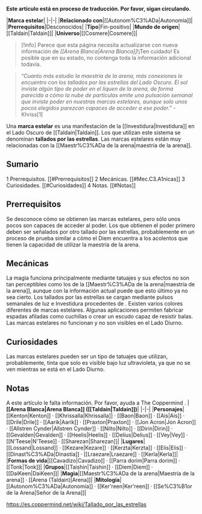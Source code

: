 **Este artículo está en proceso de traducción. Por favor, sigan circulando.**


|**Marca estelar**|
|-|-|
|**Relacionado con**|[[Autonom%C3%ADa\|Autonomía]]|
|**Prerrequisitos**|Desconocidos|
|**Tipo**|Fin-positivo|
|**Mundo de origen**|[[Taldain\|Taldain]]|
|**Universo**|[[Cosmere\|Cosmere]]|
> [!info] Parece que esta página necesita actualizarse con nueva información de *[[Arena Blanca\|Arena Blanca]]*!¡Ten cuidado! Es posible que en su estado, no contenga toda la información adicional todavía.

>“*Cuanto más estudio la maestría de la arena, más conexiones le encuentro con los tallados por las estrellas del Lado Oscuro. El sol inviste algún tipo de poder en el liquen de la arena, de forma parecida a cómo la nube de partículas emite una pulsación semanal que inviste poder en nuestras marcas estelares, aunque solo unos pocos elegidos parezcan capaces de acceder a ese poder.*”
\-Khriss[1]


Una **marca estelar** es una manifestación de la [[Investidura\|Investidura]] en el Lado Oscuro de [[Taldain\|Taldain]]. Los que utilizan este sistema se denominan **tallados por las estrellas**. Las marcas estelares están muy relacionadas con la [[Maestr%C3%ADa de la arena\|maestría de la arena]].

## Sumario

1 Prerrequisitos. [[#Prerrequisitos]] 
2 Mecánicas. [[#Mec.C3.A1nicas]] 
3 Curiosidades. [[#Curiosidades]] 
4 Notas. [[#Notas]] 


## Prerrequisitos
Se desconoce cómo se obtienen las marcas estelares, pero sólo unos pocos son capaces de acceder al poder. Los que obtienen el poder primero deben ser señalados por otro tallado por las estrellas, probablemente en un proceso de prueba similar a cómo el Diem encuentra a los acolentos que tienen la capacidad de utilizar la maestría de la arena.

## Mecánicas
La magia funciona principalmente mediante tatuajes y sus efectos no son tan perceptibles como los de la [[Maestr%C3%ADa de la arena\|maestría de la arena]], aunque con la información actual puede que esto último ya no sea cierto. Los tallados por las estrellas se cargan mediante pulsos semanales de luz e Investidura procedentes de . Existen varios colores diferentes de marcas estelares. Algunas aplicaciones permiten fabricar espadas afiladas como cuchillas o crear un escudo capaz de resistir balas.
Las marcas estelares no funcionan y no son visibles en el Lado Diurno.

## Curiosidades
Las marcas estelares pueden ser un tipo de tatuajes que utilizan, probablemente, tinta que solo es visible bajo luz ultravioleta, ya que no se ven mientras se está en el Lado Diurno.
## Notas

A este artículo le falta información. Por favor, ayuda a The Coppermind .
|**[[Arena Blanca\|Arena Blanca]] ([[Taldain\|Taldain]])**|
|-|-|
|**Personajes**|[[Kenton\|Kenton]] · [[Khrissalla\|Khrissalla]] · [[Baon\|Baon]] · [[Ais\|Ais]] · [[Drile\|Drile]] · [[Aarik\|Aarik]] · [[Praxton\|Praxton]] · [[Jon Acron\|Jon Acron]] · [[Allstren Cynder\|Allstren Cynder]] · [[Nilto\|Nilto]] · [[Dirin\|Dirin]] · [[Gevalden\|Gevalden]] · [[Heelis\|Heelis]] · [[Delius\|Delius]] · [[Vey\|Vey]] · [[N'Teese\|N'Teese]] · [[Sharezan\|Sharezan]]|
|**Lugares**|[[Lossand\|Lossand]] · [[Kezare\|Kezare]] · [[Kerzta\|Kerzta]] · [[Elis\|Elis]] · [[Dinast%C3%ADa\|Dinastía]] · [[Lraezare\|Lraezare]] · [[Kerla\|Kerla]]|
|**Formas de vida**|[[Cavadizo\|Cavadizo]] · [[Parra dorim\|Parra dorim]] · [[Tonk\|Tonk]]|
|**Grupos**|[[Taishin\|Taishin]] · [[Diem\|Diem]] · [[DaiKeen\|DaiKeen]]|
|**Magia**|[[Maestr%C3%ADa de la arena\|Maestría de la arena]] · [[Arena (Taldain)\|Arena]]|
|**Mitología**|[[Autonom%C3%ADa\|Autonomía]] · [[Ker'reen\|Ker'reen]] · [[Se%C3%B1or de la Arena\|Señor de la Arena]]|



https://es.coppermind.net/wiki/Tallado_por_las_estrellas